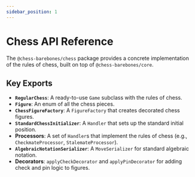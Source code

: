 ```yaml
---
sidebar_position: 1
---
```


# Chess API Reference

The `@chess-barebones/chess` package provides a concrete implementation of the rules of chess, built on top of `@chess-barebones/core`.

## Key Exports

-   **`RegularChess`**: A ready-to-use `Game` subclass with the rules of chess.
-   **`Figure`**: An enum of all the chess pieces.
-   **`ChessFigureFactory`**: A `FigureFactory` that creates decorated chess figures.
-   **`StandardChessInitializer`**: A `Handler` that sets up the standard initial position.
-   **Processors**: A set of `Handler`s that implement the rules of chess (e.g., `CheckmateProcessor`, `StalemateProcessor`).
-   **`AlgebraicNotationSerializer`**: A `MoveSerializer` for standard algebraic notation.
-   **Decorators**: `applyCheckDecorator` and `applyPinDecorator` for adding check and pin logic to figures.
